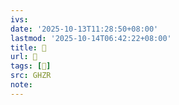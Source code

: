 ```yaml
---
ivs:
date: '2025-10-13T11:28:50+08:00'
lastmod: '2025-10-14T06:42:22+08:00'
title: 󰞽
url: 󰞽
tags: [𣀮]
src: GHZR
note:
---
```

